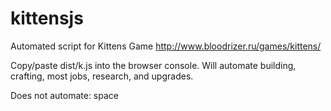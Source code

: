 # kittensjs
Automated script for Kittens Game http://www.bloodrizer.ru/games/kittens/

Copy/paste dist/k.js into the browser console.  Will automate building, crafting, most jobs, research, and upgrades.  

Does not automate: space
